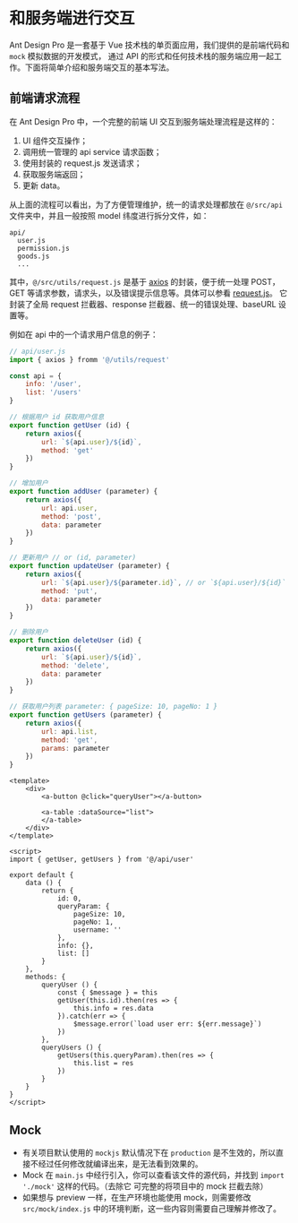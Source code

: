 # 和服务端进行交互

Ant Design Pro 是一套基于 Vue 技术栈的单页面应用，我们提供的是前端代码和 `mock` 模拟数据的开发模式，
通过 API 的形式和任何技术栈的服务端应用一起工作。下面将简单介绍和服务端交互的基本写法。


## 前端请求流程

在 Ant Design Pro 中，一个完整的前端 UI 交互到服务端处理流程是这样的：

1. UI 组件交互操作；
2. 调用统一管理的 api service 请求函数；
3. 使用封装的 request.js 发送请求；
4. 获取服务端返回；
5. 更新 data。


从上面的流程可以看出，为了方便管理维护，统一的请求处理都放在 `@/src/api` 文件夹中，并且一般按照 model 纬度进行拆分文件，如：

```
api/
  user.js
  permission.js
  goods.js
  ...
```


其中，`@/src/utils/request.js` 是基于 [axios](https://github.com/axios/axios) 的封装，便于统一处理 POST，GET 等请求参数，请求头，以及错误提示信息等。具体可以参看 [request.js](https://github.com/sendya/ant-design-pro-vue/blob/master/src/utils/request.js)。 它封装了全局 request 拦截器、response 拦截器、统一的错误处理、baseURL 设置等。

例如在 api 中的一个请求用户信息的例子：

```js
// api/user.js
import { axios } fromm '@/utils/request'

const api = {
    info: '/user',
    list: '/users'
}

// 根据用户 id 获取用户信息
export function getUser (id) {
    return axios({
        url: `${api.user}/${id}`,
        method: 'get'
    })
}

// 增加用户
export function addUser (parameter) {
    return axios({
        url: api.user,
        method: 'post',
        data: parameter
    })
}

// 更新用户 // or (id, parameter)
export function updateUser (parameter) {
    return axios({
        url: `${api.user}/${parameter.id}`, // or `${api.user}/${id}`
        method: 'put',
        data: parameter
    })
}

// 删除用户
export function deleteUser (id) {
    return axios({
        url: `${api.user}/${id}`,
        method: 'delete',
        data: parameter
    })
}

// 获取用户列表 parameter: { pageSize: 10, pageNo: 1 }
export function getUsers (parameter) {
    return axios({
        url: api.list,
        method: 'get',
        params: parameter
    })
}
```

```vue
<template>
	<div>
		<a-button @click="queryUser"></a-button>
		
		<a-table :dataSource="list">
		</a-table>
	</div>
</template>

<script>
import { getUser, getUsers } from '@/api/user'

export default {
    data () {
        return {
        	id: 0,
        	queryParam: {
                pageSize: 10,
                pageNo: 1,
                username: ''
        	},
        	info: {},
            list: []
        }
    },
    methods: {
        queryUser () {
        	const { $message } = this
            getUser(this.id).then(res => {
                this.info = res.data
            }).catch(err => {
                $message.error(`load user err: ${err.message}`)
            })
        },
        queryUsers () {
            getUsers(this.queryParam).then(res => {
                this.list = res
            })
        }
    }
}
</script>
```

## Mock 

- 有关项目默认使用的 `mockjs` 默认情况下在 `production` 是不生效的，所以直接不经过任何修改就编译出来，是无法看到效果的。
- Mock 在 `main.js` 中经行引入，你可以查看该文件的源代码，并找到 `import './mock'` 这样的代码。（去除它 可完整的将项目中的 mock 拦截去除）
- 如果想与 preview 一样，在生产环境也能使用 mock，则需要修改 `src/mock/index.js` 中的环境判断，这一些内容则需要自己理解并修改了。
